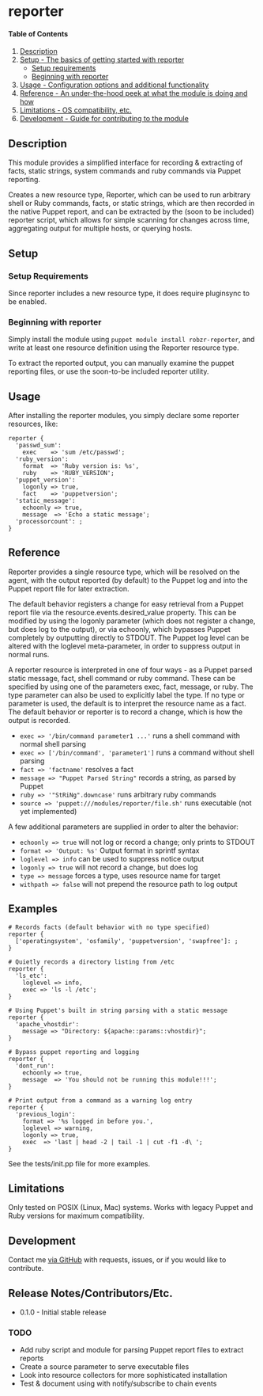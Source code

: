 # reporter

#### Table of Contents

1. [Description](#description)
1. [Setup - The basics of getting started with reporter](#setup)
    * [Setup requirements](#setup-requirements)
    * [Beginning with reporter](#beginning-with-reporter)
1. [Usage - Configuration options and additional functionality](#usage)
1. [Reference - An under-the-hood peek at what the module is doing and how](#reference)
1. [Limitations - OS compatibility, etc.](#limitations)
1. [Development - Guide for contributing to the module](#development)

## Description

This module provides a simplified interface for recording & extracting of facts,
static strings, system commands and ruby commands via Puppet reporting.

Creates a new resource type, Reporter, which can be used to run arbitrary
shell or Ruby commands, facts, or static strings, which are then recorded in
the native Puppet report, and can be extracted by the (soon to be included)
reporter script, which allows for simple scanning for changes across time,
aggregating output for multiple hosts, or querying hosts.

## Setup

### Setup Requirements

Since reporter includes a new resource type, it does require pluginsync to be
enabled.

### Beginning with reporter

Simply install the module using `puppet module install robzr-reporter`, and
write at least one resource definition using the Reporter resource type.

To extract the reported output, you can manually examine the puppet reporting
files, or use the soon-to-be included reporter utility.

## Usage

After installing the reporter modules, you simply declare some reporter
resources, like:
```
reporter {
  'passwd_sum':
    exec    => 'sum /etc/passwd';
  'ruby_version':
    format  => 'Ruby version is: %s',
    ruby    => 'RUBY_VERSION';
  'puppet_version':
    logonly => true,
    fact    => 'puppetversion';
  'static_message':
    echoonly => true,
    message  => 'Echo a static message';
  'processorcount': ;
}
```

## Reference

Reporter provides a single resource type, which will be resolved on the agent,
with the output reported (by default) to the Puppet log and into the Puppet
report file for later extraction.

The default behavior registers a change for easy retrieval from a Puppet report
file via the resource.events.desired_value property.  This can be modified
by using the logonly parameter (which does not register a change, but does
log to the output), or via echoonly, which bypasses Puppet completely by
outputting directly to STDOUT.  The Puppet log level can be altered with the
loglevel meta-parameter, in order to suppress output in normal runs.

A reporter resource is interpreted in one of four ways - as a Puppet parsed static
message, fact, shell command or ruby command.  These can be specified by using
one of the parameters exec, fact, message, or ruby.  The type parameter can
also be used to explicitly label the type.  If no type or parameter is
used, the default is to interpret the resource name as a fact.  The default
behavior or reporter is to record a change, which is how the output is recorded.

- ```exec => '/bin/command parameter1 ...'``` runs a shell command with normal shell parsing
- ```exec => ['/bin/command', 'parameter1']``` runs a command without shell parsing
- ```fact => 'factname'``` resolves a fact
- ```message => "Puppet Parsed String"``` records a string, as parsed by Puppet
- ```ruby => '"StRiNg".downcase'``` runs arbitrary ruby commands
- ```source => 'puppet:///modules/reporter/file.sh'``` runs executable (not yet implemented)

A few additional parameters are supplied in order to alter the behavior:

- ```echoonly => true``` will not log or record a change; only prints to STDOUT
- ```format => 'Output: %s'``` Output format in sprintf syntax
- ```loglevel => info``` can be used to suppress notice output
- ```logonly => true``` will not record a change, but does log
- ```type => message``` forces a type, uses resource name for target
- ```withpath => false``` will not prepend the resource path to log output

## Examples
```
# Records facts (default behavior with no type specified)
reporter {
  ['operatingsystem', 'osfamily', 'puppetversion', 'swapfree']: ;
}

# Quietly records a directory listing from /etc
reporter {
  'ls_etc':
    loglevel => info,
    exec => 'ls -l /etc';
}

# Using Puppet's built in string parsing with a static message
reporter {
  'apache_vhostdir':
    message => "Directory: ${apache::params::vhostdir}";
}

# Bypass puppet reporting and logging
reporter {
  'dont_run':
    echoonly => true,
    message  => 'You should not be running this module!!!';
}

# Print output from a command as a warning log entry
reporter {
  'previous_login':
    format => '%s logged in before you.',
    loglevel => warning,
    logonly => true,
    exec  => 'last | head -2 | tail -1 | cut -f1 -d\ ';
}
```
See the tests/init.pp file for more examples.

## Limitations

Only tested on POSIX (Linux, Mac) systems.  Works with legacy Puppet and Ruby versions
for maximum compatibility.

## Development

Contact me [via GitHub](https://github.com/robzr/reporter/issues) with requests, issues, or if you would like to contribute.

## Release Notes/Contributors/Etc.

- 0.1.0 - Initial stable release

### TODO

- Add ruby script and module for parsing Puppet report files to extract reports
- Create a source parameter to serve executable files
- Look into resource collectors for more sophisticated installation
- Test & document using with notify/subscribe to chain events
